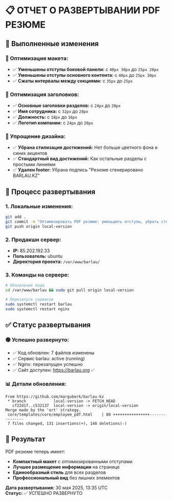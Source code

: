 # 📋 ОТЧЕТ О РАЗВЕРТЫВАНИИ PDF РЕЗЮМЕ

## 🎯 Выполненные изменения

### 📐 Оптимизация макета:
- ✅ **Уменьшены отступы боковой панели:** с `40px 30px` до `25px 20px`
- ✅ **Уменьшены отступы основного контента:** с `40px` до `25px 30px`
- ✅ **Сжаты интервалы между секциями:** с `35px` до `25px`

### 📝 Оптимизация заголовков:
- ✅ **Основные заголовки разделов:** с `24px` до `20px`
- ✅ **Имя сотрудника:** с `32px` до `28px`
- ✅ **Должность:** с `18px` до `16px`
- ✅ **Логотип компании:** с `24px` до `20px`

### 🎨 Упрощение дизайна:
- ✅ **Убрана стилизация достижений:** Нет больше цветного фона и синих акцентов
- ✅ **Стандартный вид достижений:** Как остальные разделы с простыми линиями
- ✅ **Удален footer:** Убрана подпись "Резюме сгенерировано BARLAU.KZ"

## 🚀 Процесс развертывания

### 1. Локальные изменения:
```bash
git add .
git commit -m "Оптимизировать PDF резюме: уменьшить отступы, убрать стилизацию достижений и footer"
git push origin local-version
```

### 2. Продакшн сервер:
- **IP:** 85.202.192.33
- **Пользователь:** ubuntu
- **Директория проекта:** `/var/www/barlau/`

### 3. Команды на сервере:
```bash
# Обновление кода
cd /var/www/barlau && sudo git pull origin local-version

# Перезапуск сервисов
sudo systemctl restart barlau
sudo systemctl restart nginx
```

## ✅ Статус развертывания

### 🟢 Успешно развернуто:
- ✅ Код обновлен: 7 файлов изменены
- ✅ Сервис barlau: active (running) 
- ✅ Nginx: перезапущен успешно
- ✅ Сайт доступен: https://barlau.org ✅

### 📊 Детали обновления:
```
From https://github.com/marguberk/barlau-kz
 * branch            local-version -> FETCH_HEAD
   cf22d1f..c532137  local-version -> origin/local-version
Merge made by the 'ort' strategy.
 core/templates/core/employee_pdf.html    | 80 ++++++++++++++++---------------
 7 files changed, 131 insertions(+), 148 deletions(-)
```

## 🎉 Результат

PDF резюме теперь имеет:
- **Компактный макет** с оптимизированными отступами
- **Лучшее размещение информации** на странице
- **Единообразный стиль** для всех разделов
- **Профессиональный вид** без лишних элементов

**Дата развертывания:** 30 мая 2025, 13:35 UTC  
**Статус:** ✅ УСПЕШНО РАЗВЕРНУТО 